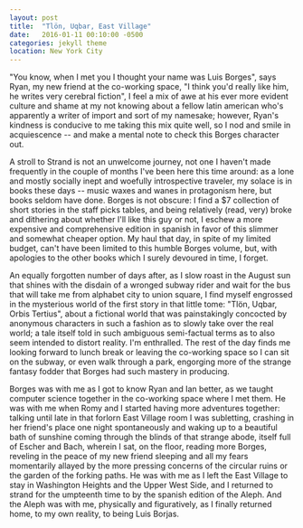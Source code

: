 ```yaml
---
layout: post
title:  "Tlön, Uqbar, East Village"
date:   2016-01-11 00:10:00 -0500
categories: jekyll theme
location: New York City 
---
```


"You know, when I met you I thought your name was Luis Borges", says Ryan, my
new friend at the co-working space, "I think you'd really like him, he writes
very cerebral fiction", I feel a mix of awe at his ever more evident culture and
shame at my not knowing about a fellow latin american who's apparently a writer
of import and sort of my namesake; however, Ryan's kindness is conducive to me
taking this mix quite well, so I nod and smile in acquiescence -- and make a
mental note to check this Borges character out.

A stroll to Strand is not an unwelcome journey, not one I haven't made
frequently in the couple of months I've been here this time around: as a lone
and mostly socially inept and woefully introspective traveler, my solace is in
books these days -- music waxes and wanes in protagonism here, but books seldom
have done. Borges is not obscure: I find a $7 collection of short stories in the
staff picks tables, and being relatively (read, very) broke and dithering about
whether I'll like this guy or not, I eschew a more expensive and comprehensive
edition in spanish in favor of this slimmer and somewhat cheaper option. My haul
that day, in spite of my limited budget, can't have been limited to this humble
Borges volume, but, with apologies to the other books which I surely devoured in
time, I forget.

An equally forgotten number of days after, as I slow roast in the August sun
that shines with the disdain of a wronged subway rider and wait for the bus that
will take me from alphabet city to union square, I find myself engrossed in the
mysterious world of the first story in that little tome: "Tlön, Uqbar, Orbis
Tertius", about a fictional world that was painstakingly concocted by anonymous
characters in such a fashion as to slowly take over the real world; a tale
itself told in such ambiguous semi-factual terms as to also seem intended to
distort reality. I'm enthralled. The rest of the day finds me looking forward to
lunch break or leaving the co-working space so I can sit on the subway, or even
walk through a park, engorging more of the strange fantasy fodder that Borges
had such mastery in producing.

Borges was with me as I got to know Ryan and Ian better, as we taught computer
science together in the co-working space where I met them. He was with me when
Romy and I started having more adventures together: talking until late in that
forlorn East Village room I was subletting, crashing in her friend's place one
night spontaneously and waking up to a beautiful bath of sunshine coming through
the blinds of that strange abode, itself full of Escher and Bach, wherein I sat,
on the floor, reading more Borges, reveling in the peace of my new friend
sleeping and all my fears momentarily allayed by the more pressing concerns of
the circular ruins or the garden of the forking paths. He was with me as I left
the East Village to stay in Washington Heights and the Upper West Side, and I
returned to strand for the umpteenth time to by the spanish edition of the
Aleph. And the Aleph was with me, physically and figuratively, as I finally
returned home, to my own reality, to being Luis Borjas.
